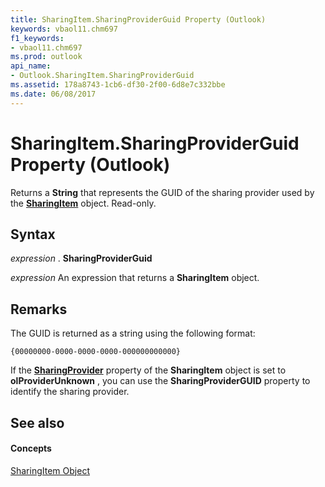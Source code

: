 ```yaml
---
title: SharingItem.SharingProviderGuid Property (Outlook)
keywords: vbaol11.chm697
f1_keywords:
- vbaol11.chm697
ms.prod: outlook
api_name:
- Outlook.SharingItem.SharingProviderGuid
ms.assetid: 178a8743-1cb6-df30-2f00-6d8e7c332bbe
ms.date: 06/08/2017
---
```



# SharingItem.SharingProviderGuid Property (Outlook)

Returns a  **String** that represents the GUID of the sharing provider used by the **[SharingItem](Outlook.SharingItem.md)** object. Read-only.


## Syntax

 _expression_ . **SharingProviderGuid**

 _expression_ An expression that returns a **SharingItem** object.


## Remarks

The GUID is returned as a string using the following format:


```
{00000000-0000-0000-0000-000000000000}
```

If the  **[SharingProvider](Outlook.SharingItem.SharingProvider.md)** property of the **SharingItem** object is set to **olProviderUnknown** , you can use the **SharingProviderGUID** property to identify the sharing provider.


## See also


#### Concepts


[SharingItem Object](Outlook.SharingItem.md)

